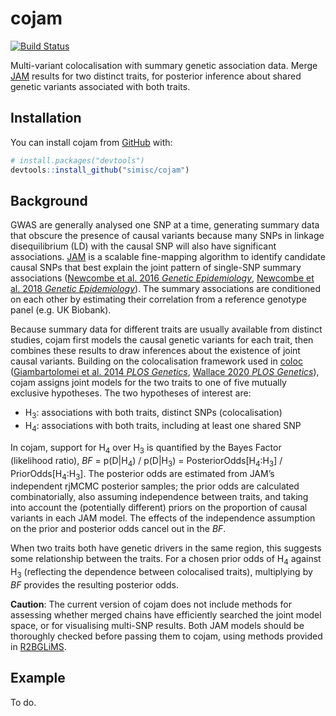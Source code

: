 
<!-- README.md is generated from README.Rmd. Please edit that file -->

# cojam

[![Build
Status](https://travis-ci.com/simisc/cojam.svg?branch=master)](https://travis-ci.com/simisc/cojam)

Multi-variant colocalisation with summary genetic association data.
Merge [JAM](https://github.com/pjnewcombe/R2BGLiMS "R2BGLiMS package")
results for two distinct traits, for posterior inference about shared
genetic variants associated with both traits.

## Installation

You can install cojam from [GitHub](https://github.com/) with:

``` r
# install.packages("devtools")
devtools::install_github("simisc/cojam")
```

## Background

GWAS are generally analysed one SNP at a time, generating summary data
that obscure the presence of causal variants because many SNPs in
linkage disequilibrium (LD) with the causal SNP will also have
significant associations.
[JAM](https://github.com/pjnewcombe/R2BGLiMS "R2BGLiMS package") is a
scalable fine-mapping algorithm to identify candidate causal SNPs that
best explain the joint pattern of single-SNP summary associations
([Newcombe et al. 2016 *Genetic
Epidemiology*](https://doi.org/10.1002/gepi.21953 "JAM paper 1"),
[Newcombe et al. 2018 *Genetic
Epidemiology*](https://doi.org/10.1002/gepi.22245 "JAM paper 2")). The
summary associations are conditioned on each other by estimating their
correlation from a reference genotype panel (e.g. UK Biobank).

Because summary data for different traits are usually available from
distinct studies, cojam first models the causal genetic variants for
each trait, then combines these results to draw inferences about the
existence of joint causal variants. Building on the colocalisation
framework used in [coloc](https://github.com/chr1swallace/coloc "coloc")
([Giambartolomei et al. 2014 *PLOS
Genetics*](https://doi.org/10.1371/journal.pgen.1004383 "coloc paper 1"),
[Wallace 2020 *PLOS
Genetics*](https://doi.org/10.1371/journal.pgen.1008720 "coloc paper 2")),
cojam assigns joint models for the two traits to one of five mutually
exclusive hypotheses. The two hypotheses of interest are:

  - H<sub>3</sub>: associations with both traits, distinct SNPs
    (colocalisation)
  - H<sub>4</sub>: associations with both traits, including at least one
    shared SNP

In cojam, support for H<sub>4</sub> over H<sub>3</sub> is quantified by
the Bayes Factor (likelihood ratio), *BF* = p(D|H<sub>4</sub>) /
p(D|H<sub>3</sub>) = PosteriorOdds\[H<sub>4</sub>:H<sub>3</sub>\] /
PriorOdds\[H<sub>4</sub>:H<sub>3</sub>\]. The posterior odds are
estimated from JAM’s independent rjMCMC posterior samples; the prior
odds are calculated combinatorially, also assuming independence between
traits, and taking into account the (potentially different) priors on
the proportion of causal variants in each JAM model. The effects of the
independence assumption on the prior and posterior odds cancel out in
the *BF*.

When two traits both have genetic drivers in the same region, this
suggests some relationship between the traits. For a chosen prior odds
of H<sub>4</sub> against H<sub>3</sub> (reflecting the dependence
between colocalised traits), multiplying by *BF* provides the resulting
posterior odds.

**Caution**: The current version of cojam does not include methods for
assessing whether merged chains have efficiently searched the joint
model space, or for visualising multi-SNP results. Both JAM models
should be thoroughly checked before passing them to cojam, using methods
provided in
[R2BGLiMS](https://github.com/pjnewcombe/R2BGLiMS "R2BGLiMS package").

## Example

To do.
